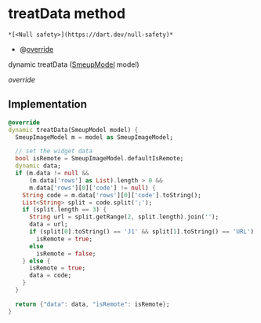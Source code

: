 


# treatData method




    *[<Null safety>](https://dart.dev/null-safety)*



- @[override](https://api.flutter.dev/flutter/dart-core/override-constant.html)

dynamic treatData
([SmeupModel](../../smeup_models_widgets_smeup_model/SmeupModel-class.md) model)

_override_






## Implementation

```dart
@override
dynamic treatData(SmeupModel model) {
  SmeupImageModel m = model as SmeupImageModel;

  // set the widget data
  bool isRemote = SmeupImageModel.defaultIsRemote;
  dynamic data;
  if (m.data != null &&
      (m.data['rows'] as List).length > 0 &&
      m.data['rows'][0]['code'] != null) {
    String code = m.data['rows'][0]['code'].toString();
    List<String> split = code.split(';');
    if (split.length == 3) {
      String url = split.getRange(2, split.length).join('');
      data = url;
      if (split[0].toString() == 'J1' && split[1].toString() == 'URL')
        isRemote = true;
      else
        isRemote = false;
    } else {
      isRemote = true;
      data = code;
    }
  }

  return {"data": data, "isRemote": isRemote};
}
```







